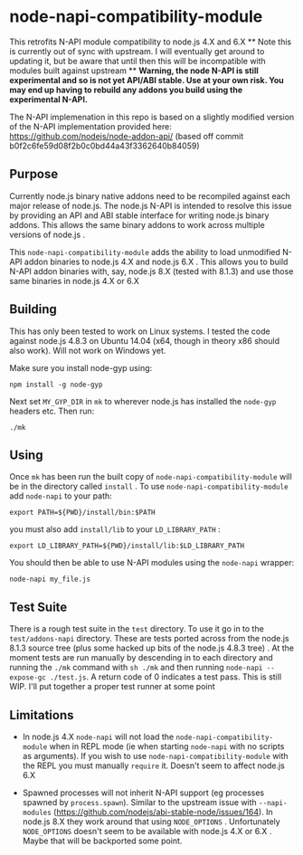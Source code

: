 # node-napi-compatibility-module
This retrofits N-API module compatibility to node.js 4.X and 6.X
** Note this is currently out of sync with upstream. I will eventually get around to updating it, but be aware that until then this will be incompatible with modules built against upstream **
**Warning, the node N-API is still experimental and so is not yet API/ABI stable. Use at your own risk. You may end up having to rebuild any addons you build using the experimental N-API.** 

The N-API implemenation in this repo is based on a slightly modified version of the N-API implementation provided here: https://github.com/nodejs/node-addon-api/ (based off commit b0f2c6fe59d08f2b0c0bd44a43f3362640b84059)

Purpose
-------

Currently node.js binary native addons need to be recompiled against each major release of node.js. The node.js N-API is intended to resolve this issue by providing an API and ABI stable interface for writing node.js binary addons. This allows the same binary addons to work across multiple versions of node.js . 

This ``node-napi-compatibility-module`` adds the ability to load unmodified N-API addon binaries to node.js 4.X and node.js 6.X . This allows you to build N-API addon binaries with, say, node.js 8.X (tested with 8.1.3) and use those same binaries in node.js 4.X or 6.X

Building
--------

This has only been tested to work on Linux systems. I tested the code against node.js 4.8.3 on Ubuntu 14.04 (x64, though in theory x86 should also work). Will not work on Windows yet.

Make sure you install node-gyp using:

```npm install -g node-gyp```

Next set ``MY_GYP_DIR`` in ``mk`` to wherever node.js has installed the ``node-gyp`` headers etc. Then run:

```./mk```


Using
-----

Once ``mk`` has been run the built copy of ``node-napi-compatibility-module`` will be in the directory called ``install`` . To use ``node-napi-compatibility-module`` add ``node-napi`` to your path:

```export PATH=${PWD}/install/bin:$PATH```

you must also add ``install/lib`` to your ``LD_LIBRARY_PATH`` :

```export LD_LIBRARY_PATH=${PWD}/install/lib:$LD_LIBRARY_PATH``` 

You should then be able to use N-API modules using the ``node-napi`` wrapper:

```node-napi my_file.js```

Test Suite
----------
There is a rough test suite in the ``test`` directory. To use it go in to the ``test/addons-napi`` directory. These are tests ported across from the node.js 8.1.3 source tree (plus some hacked up bits of the node.js 4.8.3 tree) . At the moment tests are run manually by descending in to each directory and running the ``./mk`` command with ``sh ./mk`` and then running ``node-napi --expose-gc ./test.js``. A return code of 0 indicates a test pass. This is still WIP. I'll put together a proper test runner at some point

Limitations
-----------

* In node.js 4.X ``node-napi`` will not load the ``node-napi-compatibility-module`` when in REPL mode (ie when starting ``node-napi`` with no scripts as arguments). If you wish to use ``node-napi-compatibility-module`` with the REPL you must manually ``require`` it. Doesn't seem to affect node.js 6.X

* Spawned processes will not inherit N-API support (eg processes spawned by ``process.spawn``). Similar to the upstream issue with ``--napi-modules`` (https://github.com/nodejs/abi-stable-node/issues/164).  In node.js 8.X they work around that using ``NODE_OPTIONS`` . Unfortunately ``NODE_OPTIONS`` doesn't seem to be available with node.js 4.X or 6.X . Maybe that will be backported some point.
